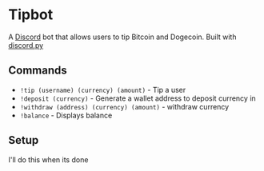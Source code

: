 # Tipbot
A [Discord](https://www.discord.gg) bot that allows users to tip Bitcoin and Dogecoin.
Built with [discord.py](https://github.com/Rapptz/discord.py)
## Commands
- `!tip (username) (currency) (amount)` - Tip a user
- `!deposit (currency)` - Generate a wallet address to deposit currency in
- `!withdraw (address) (currency) (amount)` - withdraw currency
- `!balance` - Displays balance
## Setup
I'll do this when its done
